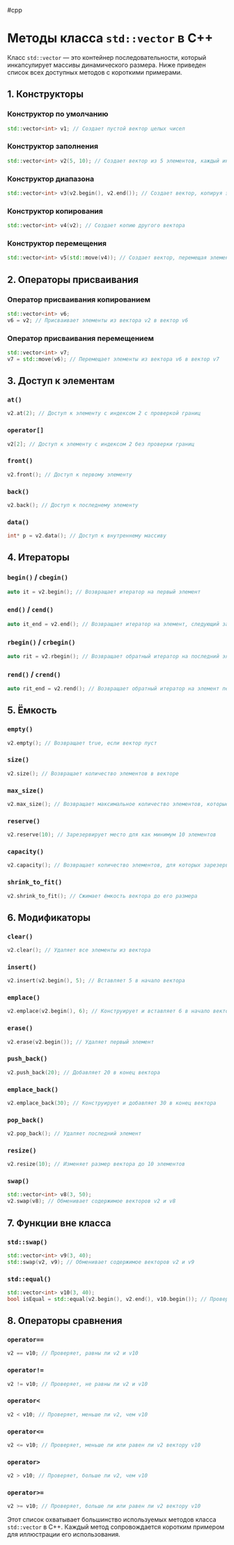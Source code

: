 #cpp 
# Методы класса `std::vector` в C++

Класс `std::vector` — это контейнер последовательности, который инкапсулирует массивы динамического размера. Ниже приведен список всех доступных методов с короткими примерами.

## 1. Конструкторы

### Конструктор по умолчанию
```cpp
std::vector<int> v1; // Создает пустой вектор целых чисел
```

### Конструктор заполнения
```cpp
std::vector<int> v2(5, 10); // Создает вектор из 5 элементов, каждый инициализирован значением 10
```

### Конструктор диапазона
```cpp
std::vector<int> v3(v2.begin(), v2.end()); // Создает вектор, копируя элементы из другого вектора
```

### Конструктор копирования
```cpp
std::vector<int> v4(v2); // Создает копию другого вектора
```

### Конструктор перемещения
```cpp
std::vector<int> v5(std::move(v4)); // Создает вектор, перемещая элементы из другого вектора
```

## 2. Операторы присваивания

### Оператор присваивания копированием
```cpp
std::vector<int> v6;
v6 = v2; // Присваивает элементы из вектора v2 в вектор v6
```

### Оператор присваивания перемещением
```cpp
std::vector<int> v7;
v7 = std::move(v6); // Перемещает элементы из вектора v6 в вектор v7
```

## 3. Доступ к элементам

### `at()`
```cpp
v2.at(2); // Доступ к элементу с индексом 2 с проверкой границ
```

### `operator[]`
```cpp
v2[2]; // Доступ к элементу с индексом 2 без проверки границ
```

### `front()`
```cpp
v2.front(); // Доступ к первому элементу
```

### `back()`
```cpp
v2.back(); // Доступ к последнему элементу
```

### `data()`
```cpp
int* p = v2.data(); // Доступ к внутреннему массиву
```

## 4. Итераторы

### `begin()` / `cbegin()`
```cpp
auto it = v2.begin(); // Возвращает итератор на первый элемент
```

### `end()` / `cend()`
```cpp
auto it_end = v2.end(); // Возвращает итератор на элемент, следующий за последним
```

### `rbegin()` / `crbegin()`
```cpp
auto rit = v2.rbegin(); // Возвращает обратный итератор на последний элемент
```

### `rend()` / `crend()`
```cpp
auto rit_end = v2.rend(); // Возвращает обратный итератор на элемент перед первым
```

## 5. Ёмкость

### `empty()`
```cpp
v2.empty(); // Возвращает true, если вектор пуст
```

### `size()`
```cpp
v2.size(); // Возвращает количество элементов в векторе
```

### `max_size()`
```cpp
v2.max_size(); // Возвращает максимальное количество элементов, которые может содержать вектор
```

### `reserve()`
```cpp
v2.reserve(10); // Зарезервирует место для как минимум 10 элементов
```

### `capacity()`
```cpp
v2.capacity(); // Возвращает количество элементов, для которых зарезервировано место
```

### `shrink_to_fit()`
```cpp
v2.shrink_to_fit(); // Сжимает ёмкость вектора до его размера
```

## 6. Модификаторы

### `clear()`
```cpp
v2.clear(); // Удаляет все элементы из вектора
```

### `insert()`
```cpp
v2.insert(v2.begin(), 5); // Вставляет 5 в начало вектора
```

### `emplace()`
```cpp
v2.emplace(v2.begin(), 6); // Конструирует и вставляет 6 в начало вектора
```

### `erase()`
```cpp
v2.erase(v2.begin()); // Удаляет первый элемент
```

### `push_back()`
```cpp
v2.push_back(20); // Добавляет 20 в конец вектора
```

### `emplace_back()`
```cpp
v2.emplace_back(30); // Конструирует и добавляет 30 в конец вектора
```

### `pop_back()`
```cpp
v2.pop_back(); // Удаляет последний элемент
```

### `resize()`
```cpp
v2.resize(10); // Изменяет размер вектора до 10 элементов
```

### `swap()`
```cpp
std::vector<int> v8(3, 50);
v2.swap(v8); // Обменивает содержимое векторов v2 и v8
```

## 7. Функции вне класса

### `std::swap()`
```cpp
std::vector<int> v9(3, 40);
std::swap(v2, v9); // Обменивает содержимое векторов v2 и v9
```

### `std::equal()`
```cpp
std::vector<int> v10(3, 40);
bool isEqual = std::equal(v2.begin(), v2.end(), v10.begin()); // Проверяет равенство двух векторов
```

## 8. Операторы сравнения

### `operator==`
```cpp
v2 == v10; // Проверяет, равны ли v2 и v10
```

### `operator!=`
```cpp
v2 != v10; // Проверяет, не равны ли v2 и v10
```

### `operator<`
```cpp
v2 < v10; // Проверяет, меньше ли v2, чем v10
```

### `operator<=`
```cpp
v2 <= v10; // Проверяет, меньше ли или равен ли v2 вектору v10
```

### `operator>`
```cpp
v2 > v10; // Проверяет, больше ли v2, чем v10
```

### `operator>=`
```cpp
v2 >= v10; // Проверяет, больше ли или равен ли v2 вектору v10
```

Этот список охватывает большинство используемых методов класса `std::vector` в C++. Каждый метод сопровождается коротким примером для иллюстрации его использования.
